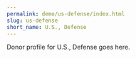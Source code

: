 ```yaml
---
permalink: demo/us-defense/index.html
slug: us-defense
short_name: U.S., Defense
---
```


Donor profile for U.S., Defense goes here.
